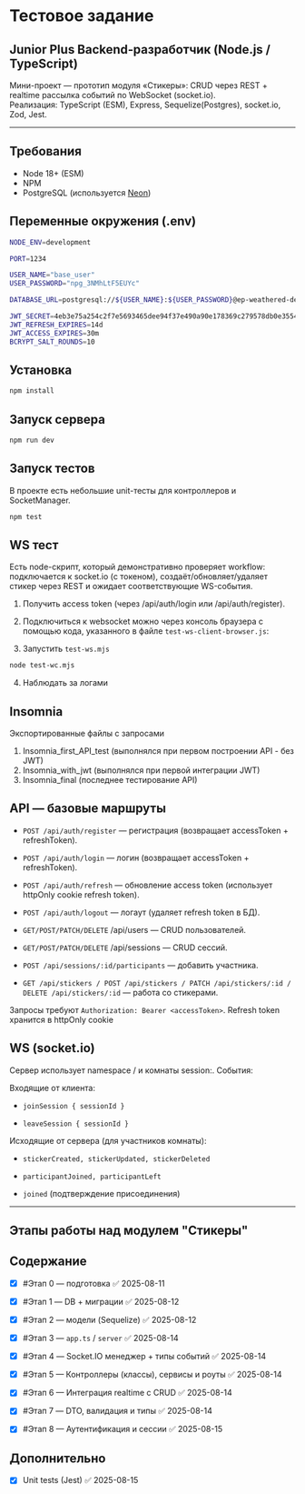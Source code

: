 # Тестовое задание 
## Junior Plus Backend‑разработчик (Node.js / TypeScript) 

Мини-проект — прототип модуля «Стикеры»: CRUD через REST + realtime рассылка событий по WebSocket (socket.io).  
Реализация: TypeScript (ESM), Express, Sequelize(Postgres), socket.io, Zod, Jest.

---
## Требования
- Node 18+ (ESM)
- NPM
- PostgreSQL (используется [Neon](https://neon.com/))
## Переменные окружения (.env)
```bash
NODE_ENV=development

PORT=1234

USER_NAME="base_user"
USER_PASSWORD="npg_3NMhLtF5EUYc"

DATABASE_URL=postgresql://${USER_NAME}:${USER_PASSWORD}@ep-weathered-dew-a9lpxl8a-pooler.gwc.azure.neon.tech/neondb?sslmode=require&channel_binding=require

JWT_SECRET=4eb3e75a254c2f7e5693465dee94f37e490a90e178369c279578db0e35540ab7
JWT_REFRESH_EXPIRES=14d
JWT_ACCESS_EXPIRES=30m
BCRYPT_SALT_ROUNDS=10
```

## Установка
```bash
npm install
```

## Запуск сервера
```bash
npm run dev
```

## Запуск тестов
В проекте есть небольшие unit-тесты для контроллеров и SocketManager.
```bash
npm test
```

## WS тест 
Есть node-скрипт, который демонстративно проверяет workflow: подключается к socket.io (с токеном), создаёт/обновляет/удаляет стикер через REST и ожидает соответствующие WS-события.
1. Получить access token (через /api/auth/login или /api/auth/register).
2. Подключиться к websocket можно через консоль браузера с помощью кода, указанного в файле `test-ws-client-browser.js`:

3. Запустить `test-ws.mjs`

```bash
node test-wc.mjs
```
4. Наблюдать за логами

## Insomnia
Экспортированные файлы с запросами
1. Insomnia_first_API_test (выполнялся при первом построении API - без JWT)
2. Insomnia_with_jwt (выполнялся при первой интеграции JWT)
3. Insomnia_final (последнее тестирование API)

## API — базовые маршруты

* `POST /api/auth/register` — регистрация (возвращает accessToken + refreshToken).

* `POST /api/auth/login` — логин (возвращает accessToken + refreshToken).

* `POST /api/auth/refresh` — обновление access token (использует httpOnly cookie refresh token).

* `POST /api/auth/logout` — логаут (удаляет refresh token в БД).

* `GET/POST/PATCH/DELETE` /api/users — CRUD пользователей.

* `GET/POST/PATCH/DELETE` /api/sessions — CRUD сессий.

* `POST /api/sessions/:id/participants` — добавить участника.

* `GET /api/stickers / POST /api/stickers / PATCH /api/stickers/:id / DELETE /api/stickers/:id` — работа со стикерами.

Запросы требуют `Authorization: Bearer <accessToken>`. Refresh token хранится в httpOnly cookie

## WS (socket.io)

Сервер использует namespace / и комнаты session:<sessionId>. События:

Входящие от клиента:

* `joinSession { sessionId }`

* `leaveSession { sessionId }`

Исходящие от сервера (для участников комнаты):

* `stickerCreated, stickerUpdated, stickerDeleted`

* `participantJoined, participantLeft`

* `joined` (подтверждение присоединения)

---
## Этапы работы над модулем "Стикеры"
## Содержание

- [x] #Этап 0 — подготовка ✅ 2025-08-11
    
- [x] #Этап 1 — DB + миграции ✅ 2025-08-12
    
- [x] #Этап 2 — модели (Sequelize) ✅ 2025-08-12
    
- [x] #Этап 3 — `app.ts` / `server` ✅ 2025-08-14
    
- [x] #Этап 4 — Socket.IO менеджер + типы событий ✅ 2025-08-14

- [x] #Этап 5 — Контроллеры (классы), сервисы и роуты ✅ 2025-08-14
    
- [x] #Этап 6 — Интеграция realtime с CRUD ✅ 2025-08-14
    
- [x] #Этап 7 — DTO, валидация и типы ✅ 2025-08-14
    
- [x] #Этап 8 — Аутентификация и сессии ✅ 2025-08-15

## Дополнительно

- [x] Unit tests (Jest) ✅ 2025-08-15